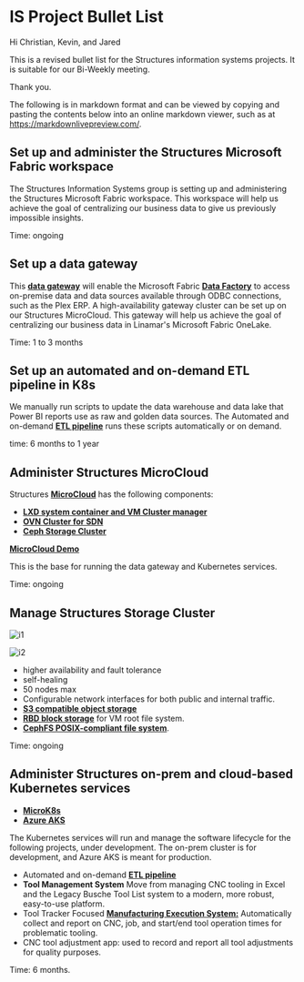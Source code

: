 # IS Project Bullet List

Hi Christian, Kevin, and Jared

This is a revised bullet list for the Structures information systems projects. It is suitable for our Bi-Weekly meeting.

Thank you.

The following is in markdown format and can be viewed by copying and pasting the contents below into an online markdown viewer, such as at <https://markdownlivepreview.com/>.

## Set up and administer the Structures Microsoft Fabric workspace

The Structures Information Systems group is setting up and administering the Structures Microsoft Fabric workspace. This workspace will help us achieve the goal of centralizing our business data to give us previously impossible insights.  

Time: ongoing

## Set up a data gateway

This **[data gateway](https://learn.microsoft.com/en-us/data-integration/gateway/service-gateway-onprem)** will enable the Microsoft Fabric **[Data Factory](https://azure.microsoft.com/en-us/products/data-factory)** to access on-premise data and data sources available through ODBC connections, such as the Plex ERP. A high-availability gateway cluster can be set up on our Structures MicroCloud.  This gateway will help us achieve the goal of centralizing our business data in Linamar's Microsoft Fabric OneLake.

Time: 1 to 3 months

## Set up an automated and on-demand ETL pipeline in K8s

We manually run scripts to update the data warehouse and data lake that Power BI reports use as raw and golden data sources.  The Automated and on-demand **[ETL pipeline](https://www.informatica.com/resources/articles/what-is-etl-pipeline.html)** runs these scripts automatically or on demand.

time: 6 months to 1 year

## Administer Structures MicroCloud

Structures **[MicroCloud](https://canonical.com/microcloud)** has the following components:

- **[LXD system container and VM Cluster manager](https://documentation.ubuntu.com/lxd/stable-5.21/explanation/instances/)**
- **[OVN Cluster for SDN](https://www.ovn.org/en/architecture/)**
- **[Ceph Storage Cluster](https://docs.ceph.com/en/reef/architecture/)**

**[MicroCloud Demo](https://www.youtube.com/watch?v=M0y0hQ16YuE&t=409s)**

This is the base for running the data gateway and Kubernetes services.

Time: ongoing

## Manage Structures Storage Cluster

![i1](https://docs.ceph.com/en/reef/_images/stack.png)

![i2](https://docs.ceph.com/en/reef/_images/ditaa-db39e087bb6fb671969d38bd44c9e71ff716334d.png)

- higher availability and fault tolerance
- self-healing
- 50 nodes max
- Configurable network interfaces for both public and internal traffic.
- **[S3 compatible object storage](https://www.nakivo.com/blog/wp-content/uploads/2020/06/Accessing-files-stored-in-the-S3-bucket-from-Windows-Explorer-and-a-web-browser.webp)**
- **[RBD block storage](https://docs.ceph.com/en/reef/rbd/#ceph-block-device)** for VM root file system.
- **[CephFS POSIX-compliant file system](https://docs.ceph.com/en/squid/cephfs/)**.

Time: ongoing

## Administer Structures on-prem and cloud-based Kubernetes services

- **[MicroK8s](https://www.sysdig.com/learn-cloud-native/what-is-microk8s)**
- **[Azure AKS](https://learn.microsoft.com/en-us/azure/architecture/reference-architectures/containers/aks-microservices/aks-microservices)**

The Kubernetes services will run and manage the software lifecycle for the following projects, under development. The on-prem cluster is for development, and Azure AKS is meant for production.

- Automated and on-demand **[ETL pipeline](https://www.informatica.com/resources/articles/what-is-etl-pipeline.html)**
- **Tool Management System** Move from managing CNC tooling in Excel and the Legacy Busche Tool List system to a modern, more robust, easy-to-use platform.
- Tool Tracker Focused **[Manufacturing Execution System:](https://www.ibm.com/think/topics/mes-system)** Automatically collect and report on CNC, job, and start/end tool operation times for problematic tooling.
- CNC tool adjustment app: used to record and report all tool adjustments for quality purposes.

Time: 6 months.
